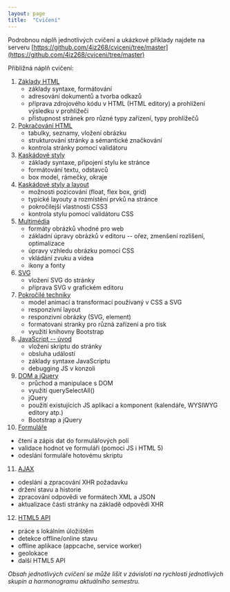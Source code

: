 ```yaml
---
layout: page
title:  "Cvičení"
---
```


Podrobnou náplň jednotlivých cvičení a ukázkové příklady najdete
na serveru [https://github.com/4iz268/cviceni/tree/master](https://github.com/4iz268/cviceni/tree/master)

Přibližná náplň cvičení:

1. [Základy HTML](https://github.com/4iz268/cviceni/tree/master/01-html-uvod/)
   * základy syntaxe, formátování
   * adresování dokumentů a tvorba odkazů
   * příprava zdrojového kódu v HTML (HTML editory) a prohlížení výsledku v prohlížeči
   * přístupnost stránek pro různé typy zařízení, typy prohlížečů
2. [Pokračování HTML](https://github.com/4iz268/cviceni/tree/master/02-html-pokracovani/)
   * tabulky, seznamy, vložení obrázku
   * strukturování stránky a sémantické značkování
   * kontrola stránky pomocí validátoru
3. [Kaskádové styly](https://github.com/4iz268/cviceni/tree/master/03-css-uvod/)
   * základy syntaxe, připojení stylu ke stránce
   * formátování textu, odstavců
   * box model, rámečky, okraje
4. [Kaskádové styly a layout](https://github.com/4iz268/cviceni/tree/master/04-css-layout/)
   * možnosti pozicování (float, flex box, grid)
   * typické layouty a rozmístění prvků na stránce
   * pokročilejší vlastnosti CSS3
   * kontrola stylu pomocí validátoru CSS
5. [Multimédia](https://github.com/4iz268/cviceni/tree/master/05-multimedia/)
   * formáty obrázků vhodné pro web
   * základní úpravy obrázků v editoru -- ořez, zmenšení rozlišení, optimalizace
   * úpravy vzhledu obrázku pomocí CSS
   * vkládání zvuku a videa
   * ikony a fonty
6. [SVG](https://github.com/4iz268/cviceni/tree/master/06-svg/)
   * vložení SVG do stránky
   * příprava SVG v grafickém editoru
7. [Pokročilé techniky](https://github.com/4iz268/cviceni/tree/master/07-pokrocile-techniky/)
   * model animací a transformací používaný v CSS a SVG
   * responzivní layout
   * responzivní obrázky (SVG, <picture> element)
   * formatovani stranky pro různá zařízení a pro tisk
   * využití knihovny Bootstrap
8. [JavaScript -- úvod](https://github.com/4iz268/cviceni/tree/master/08-js-uvod/)
   * vložení skriptu do stránky
   * obsluha událostí
   * základy syntaxe JavaScriptu
   * debugging JS v konzoli
9. [DOM a jQuery](https://github.com/4iz268/cviceni/tree/master/09-dom-jquery/)
   * průchod a manipulace s DOM
   * využití querySelectAll()
   * jQuery
   * použití existujících JS aplikací a komponent (kalendáře, WYSIWYG editory atp.)
   * Bootstrap a jQuery
10. [Formuláře](https://github.com/4iz268/cviceni/tree/master/10-formulare/)
   * čtení a zápis dat do formulářových polí
   * validace hodnot ve formuláři (pomoci JS i HTML 5)
   * odeslání formuláře hotovému skriptu
11. [AJAX](https://github.com/4iz268/cviceni/tree/master/11-ajax/)
   * odeslání a zpracování XHR požadavku
   * držení stavu a historie
   * zpracování odpovědi ve formátech XML a JSON
   * aktualizace části stránky na základě odpovědi XHR
12. [HTML5 API](https://github.com/4iz268/cviceni/tree/master/12-api/)
   * práce s lokálním úložištěm
   * detekce offline/online stavu
   * offline aplikace (appcache, service worker)
   * geolokace
   * další HTML5 API

*Obsah jednotlivých cvičení se může lišit v závisloti na rychlosti jednotlivých skupin a harmonogramu aktuálního semestru.*
